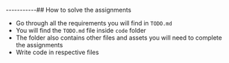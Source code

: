 -----------## How to solve the assignments

- Go through all the requirements you will find in `TODO.md`
- You will find the `TODO.md` file inside `code` folder
- The folder also contains other files and assets you will need to complete the assignments
- Write code in respective files
